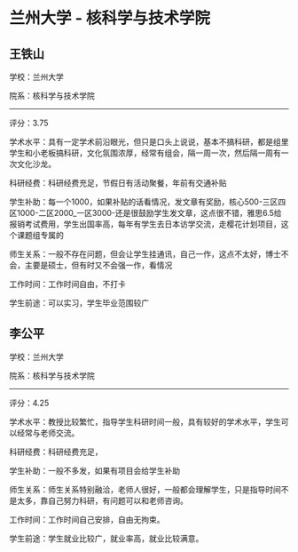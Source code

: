 # 兰州大学 - 核科学与技术学院

## 王铁山

学校：兰州大学

院系：核科学与技术学院

* * *

评分：3.75

学术水平：具有一定学术前沿眼光，但只是口头上说说，基本不搞科研，都是组里学生和小老板搞科研，文化氛围浓厚，经常有组会，隔一周一次，然后隔一周有一次文化沙龙。

科研经费：科研经费充足，节假日有活动聚餐，年前有交通补贴

学生补助：每一个1000，如果补贴的话看情况，发文章有奖励，核心500-三区四区1000-二区2000_一区3000-还是很鼓励学生发文章，这点很不错，雅思6.5给报销考试费用，学生出国率高，每年有学生去日本访学交流，走樱花计划项目，这个课题组专属的

师生关系：一般不存在问题，但会让学生挂通讯，自己一作，这点不太好，博士不会，主要是硕士，但有时又不会强一作，看情况

工作时间：工作时间自由，不打卡

学生前途：可以实习，学生毕业范围较广

## 李公平

学校：兰州大学

院系：核科学与技术学院

* * *

评分：4.25

学术水平：教授比较繁忙，指导学生科研时间一般，具有较好的学术水平，学生可以经常与老师交流。

科研经费：科研经费充足，

学生补助：一般不多发，如果有项目会给学生补助

师生关系：师生关系特别融洽，老师人很好，一般都会理解学生，只是指导时间不是太多，靠自己努力科研，有问题可以和老师咨询。

工作时间：工作时间自己安排，自由无拘束。

学生前途：学生就业比较广，就业率高，就业比较满意。